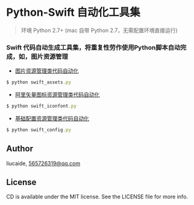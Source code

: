 # Python-Swift 自动化工具集
> 环境 Python 2.7+ (mac 自带 Python 2.7，无需配置环境直接运行)
### Swift 代码自动生成工具集，将重复性劳作使用Python脚本自动完成，如，图片资源管理
- [图片资源管理类代码自动化](https://github.com/liucaide/CD/blob/master/PyToSwift/swift_assets.py)

```ruby
$ python swift_assets.py
```
- [阿里矢量图标资源管理类代码自动化](https://github.com/liucaide/CD/blob/master/PyToSwift/swift_iconfont.py)

```ruby
$ python swift_iconfont.py
```

- [基础配置资源管理类代码自动化](https://github.com/liucaide/CD/blob/master/PyToSwift/swift_config.py)

```ruby
$ python swift_config.py
```
## Author

liucaide, 565726319@qq.com

## License

CD is available under the MIT license. See the LICENSE file for more info.
